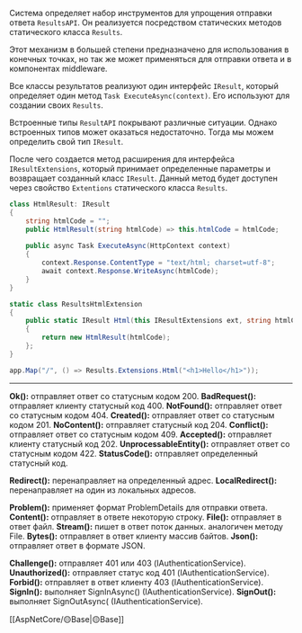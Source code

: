 Система определяет набор инструментов для упрощения отправки ответа `ResultsAPI`. Он реализуется посредством статических методов статического класса `Results`.

Этот механизм в большей степени предназначено для использования в конечных точках, но так же может применяться для отправки ответа и в компонентах middleware.

Все классы результатов реализуют один интерфейс `IResult`, который определяет один метод `Task ExecuteAsync(context)`. Его используют для создании своих `Results`.

Встроенные типы `ResultAPI` покрывают различные ситуации. Однако встроенных типов может оказаться недостаточно. Тогда мы можем определить свой тип `IResult`.

После чего создается метод расширения для интерфейса `IResultExtensions`, который принимает определенные параметры и возвращает созданный класс `IResult`. Данный метод будет доступен через свойство `Extentions` статического класса `Results`.

```c#
class HtmlResult: IResult
{
    string htmlCode = "";
    public HtmlResult(string htmlCode) => this.htmlCode = htmlCode;
 
    public async Task ExecuteAsync(HttpContext context)
    {
        context.Response.ContentType = "text/html; charset=utf-8";
        await context.Response.WriteAsync(htmlCode);
    }
}

static class ResultsHtmlExtension
{
    public static IResult Html(this IResultExtensions ext, string htmlCode) 
    {
	    return new HtmlResult(htmlCode);
    };
}

app.Map("/", () => Results.Extensions.Html("<h1>Hello</h1>"));
```

---

**Ok():** отправляет ответ со статусным кодом 200.
**BadRequest():** отправляет клиенту статусный код 400.
**NotFound():** отправляет ответ со статусным кодом 404.
**Created():** отправляет ответ со статусным кодом 201.
**NoContent():** отправляет статусный код 204.
**Conflict():** отправляет ответ со статусным кодом 409.
**Accepted():** отправляет клиенту статусный код 202.
**UnprocessableEntity():** отправляет ответ со статусным кодом 422.
**StatusCode():** отправляет определенный статусный код.

**Redirect():** перенаправляет на определенный адрес.
**LocalRedirect():** перенаправляет на один из локальных адресов.

**Problem():** применяет формат ProblemDetails для отправки ответа.
**Content():** отправляет в ответе некоторую строку.
**File():** отправляет в ответ файл.
**Stream():** пишет в ответ поток данных. аналогичен методу File.
**Bytes():** отправляет в ответ клиенту массив байтов.
**Json():** отправляет ответ в формате JSON.

**Challenge():** отправляет 401 или 403 (IAuthenticationService).
**Unauthorized():** отправляет статус код 401 (IAuthenticationService).
**Forbid():** отправляет в ответ клиенту 403 (IAuthenticationService).
**SignIn():** выполняет SignInAsync() (IAuthenticationService).
**SignOut():** выполняет SignOutAsync( (IAuthenticationService).

[[AspNetCore/🟡Base|🟡Base]]
